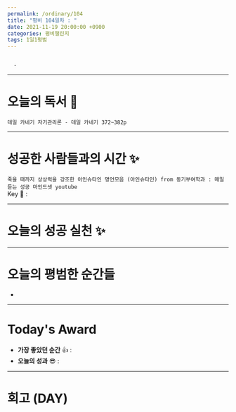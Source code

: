 ```yaml
---
permalink: /ordinary/104
title: "평비 104일차 : "
date: 2021-11-19 20:00:00 +0900
categories: 평비챌린지
tags: 1일1평범 
---
```

```

  -
```

---
# 오늘의 독서 📕
`데일 카네기 자기관리론 - 데일 카네기 372~382p`  


---
# 성공한 사람들과의 시간 ✨
`죽을 때까지 상상력을 강조한 아인슈타인 명언모음 (아인슈타인) from 동기부여학과 : 매일 듣는 성공 마인드셋 youtube`  
Key 🔑 : 

---
# 오늘의 성공 실천 ✨


---
# 오늘의 평범한 순간들
- 

---
# Today's Award
- **가장 좋았던 순간** 👍 : 
- **오늘의 성과** 😎 : 

---
# 회고 (DAY)